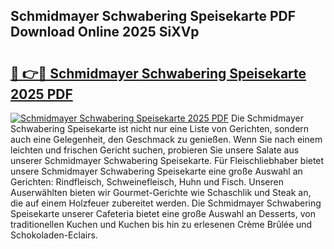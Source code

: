 ## Schmidmayer Schwabering Speisekarte PDF Download Online 2025 SiXVp

# <h2><a href="http://gc69lsy.nevu.top/?p=Schmidmayer+Schwabering+Speisekarte">🔗 👉🔴 Schmidmayer Schwabering Speisekarte 2025 PDF</a></h2>

[![Schmidmayer Schwabering Speisekarte 2025 PDF](https://i.imgur.com/dBaPXMq.png)](http://gc69lsy.nevu.top/?p=Schmidmayer+Schwabering+Speisekarte)
Die Schmidmayer Schwabering Speisekarte ist nicht nur eine Liste von Gerichten, sondern auch eine Gelegenheit, den Geschmack zu genießen. Wenn Sie nach einem leichten und frischen Gericht suchen, probieren Sie unsere Salate aus unserer Schmidmayer Schwabering Speisekarte. Für Fleischliebhaber bietet unsere Schmidmayer Schwabering Speisekarte eine große Auswahl an Gerichten: Rindfleisch, Schweinefleisch, Huhn und Fisch. Unseren Auserwählten bieten wir Gourmet-Gerichte wie Schaschlik und Steak an, die auf einem Holzfeuer zubereitet werden. Die Schmidmayer Schwabering Speisekarte unserer Cafeteria bietet eine große Auswahl an Desserts, von traditionellen Kuchen und Kuchen bis hin zu erlesenen Crème Brûlée und Schokoladen-Eclairs.
